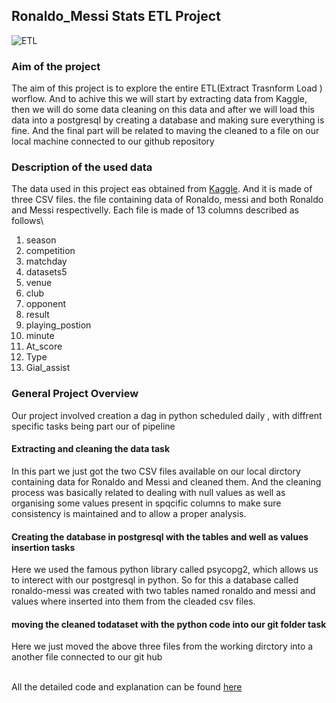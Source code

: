 
## Ronaldo_Messi Stats ETL Project
![ETL](https://github.com/JulienAganze/Ronaldo_Messi_Project/blob/master/graph.png)
### Aim of the project
The aim of this project is to explore the entire ETL(Extract Trasnform Load ) worflow. And to achive this we will start by extracting data from Kaggle, then we will do some data cleaning on this data and after we will load this data into a postgresql by creating a database and making sure everything is fine. And the final part will be related to maving the cleaned to a file on our local machine connected to our github repository
### Description of the used data
The data used in this project eas obtained from [Kaggle](https://www.kaggle.com/datasets/azminetoushikwasi/lionel-messi-vs-cristiano-ronaldo-club-goals?select=data.csv). And it is made of three CSV files. the file containing data of Ronaldo, messi and both Ronaldo and Messi respectivelly. Each file is made of 13 columns described as follows\
1. season
2. competition
3. matchday
4. datasets5
5. venue
6. club
7. opponent
8. result
9. playing_postion
10. minute
11. At_score
12. Type
13. Gial_assist


### General Project Overview
Our project involved creation a dag in python scheduled daily , with diffrent specific tasks being part our of pipeline
#### Extracting and cleaning the data task
In this part we just got the two CSV files available on our local dirctory containing data for Ronaldo and Messi and cleaned them. And the cleaning process was basically related to dealing with null values as well as  organising some values present in spqcific columns to make sure consistency is maintained and to allow a proper analysis.
#### Creating the database in postgresql with the tables and well as values insertion tasks
Here we used the famous python library called psycopg2, which allows us to interect with our postgresql in python. So for this a database called ronaldo-messi was created with two tables named ronaldo and messi and values where inserted  into them from the cleaded csv files.
#### moving the cleaned todataset with the python code into our git folder task
Here we just moved the above three files from the working dirctory into a another file connected to our git hub

\
All the detailed code and explanation can be found [here](https://github.com/JulienAganze/Ronaldo_Messi_Project/blob/master/cr7_messi.py)

